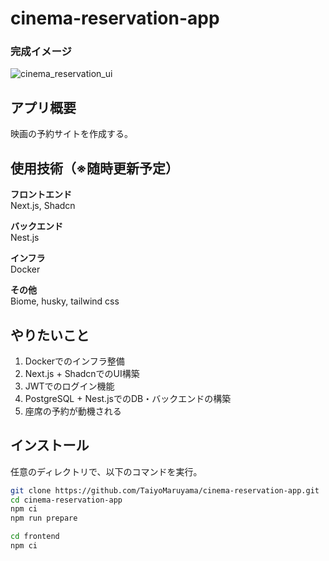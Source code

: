 # cinema-reservation-app
### 完成イメージ
![cinema_reservation_ui](https://github.com/user-attachments/assets/687ff2e7-2375-43bd-b2fd-3aa6fd6877e9)

## アプリ概要

映画の予約サイトを作成する。


## 使用技術（※随時更新予定）

**フロントエンド**<br>
Next.js, Shadcn

**バックエンド**<br>
Nest.js

**インフラ**<br>
Docker

**その他**<br>
Biome, husky, tailwind css


## やりたいこと

1. Dockerでのインフラ整備
2. Next.js + ShadcnでのUI構築
3. JWTでのログイン機能
4. PostgreSQL + Nest.jsでのDB・バックエンドの構築
5. 座席の予約が動機される

## インストール

任意のディレクトリで、以下のコマンドを実行。
```sh
git clone https://github.com/TaiyoMaruyama/cinema-reservation-app.git
cd cinema-reservation-app
npm ci
npm run prepare

cd frontend
npm ci
```
